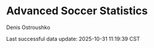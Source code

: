 # Advanced Soccer Statistics
Denis Ostroushko

<!-- gfm -->

Last successful data update: 2025-10-31 11:19:39 CST
